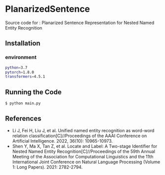 # PlanarizedSentence
Source code for : Planarized Sentence Representation for Nested Named Entity Recognition

## Installation
### environment
```bash
python=3.7
pytorch=1.8.0
transformers=4.5.1
```

## Running the Code
```bash
$ python main.py
```


## References
* Li J, Fei H, Liu J, et al. Unified named entity recognition as word-word relation classification[C]//Proceedings of the AAAI Conference on Artificial Intelligence. 2022, 36(10): 10965-10973.
* Shen Y, Ma X, Tan Z, et al. Locate and Label: A Two-stage Identifier for Nested Named Entity Recognition[C]//Proceedings of the 59th Annual Meeting of the Association for Computational Linguistics and the 11th International Joint Conference on Natural Language Processing (Volume 1: Long Papers). 2021: 2782-2794.
